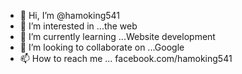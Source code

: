 - 👋 Hi, I’m @hamoking541
- 👀 I’m interested in ...the web
- 🌱 I’m currently learning ...Website development
- 💞️ I’m looking to collaborate on ...Google
- 📫 How to reach me ... facebook.com/hamoking541

<!---
hamoking541/hamoking541 is a ✨ special ✨ repository because its `README.md` (this file) appears on your GitHub profile.
You can click the Preview link to take a look at your changes.
--->
